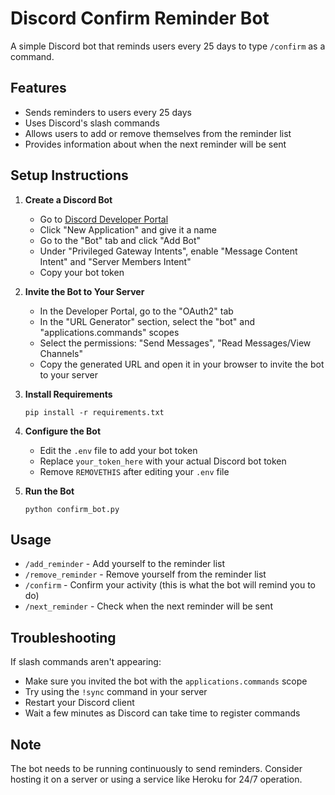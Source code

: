 # Discord Confirm Reminder Bot

A simple Discord bot that reminds users every 25 days to type `/confirm` as a command.

## Features

- Sends reminders to users every 25 days
- Uses Discord's slash commands
- Allows users to add or remove themselves from the reminder list
- Provides information about when the next reminder will be sent

## Setup Instructions

1. **Create a Discord Bot**
   - Go to [Discord Developer Portal](https://discord.com/developers/applications)
   - Click "New Application" and give it a name
   - Go to the "Bot" tab and click "Add Bot"
   - Under "Privileged Gateway Intents", enable "Message Content Intent" and "Server Members Intent"
   - Copy your bot token

2. **Invite the Bot to Your Server**
   - In the Developer Portal, go to the "OAuth2" tab
   - In the "URL Generator" section, select the "bot" and "applications.commands" scopes
   - Select the permissions: "Send Messages", "Read Messages/View Channels"
   - Copy the generated URL and open it in your browser to invite the bot to your server

3. **Install Requirements**
   ```
   pip install -r requirements.txt
   ```

4. **Configure the Bot**
   - Edit the `.env` file to add your bot token
   - Replace `your_token_here` with your actual Discord bot token
   - Remove `REMOVETHIS` after editing your `.env` file

5. **Run the Bot**
   ```
   python confirm_bot.py
   ```

## Usage

- `/add_reminder` - Add yourself to the reminder list
- `/remove_reminder` - Remove yourself from the reminder list
- `/confirm` - Confirm your activity (this is what the bot will remind you to do)
- `/next_reminder` - Check when the next reminder will be sent

## Troubleshooting

If slash commands aren't appearing:
- Make sure you invited the bot with the `applications.commands` scope
- Try using the `!sync` command in your server
- Restart your Discord client
- Wait a few minutes as Discord can take time to register commands

## Note

The bot needs to be running continuously to send reminders. Consider hosting it on a server or using a service like Heroku for 24/7 operation.
